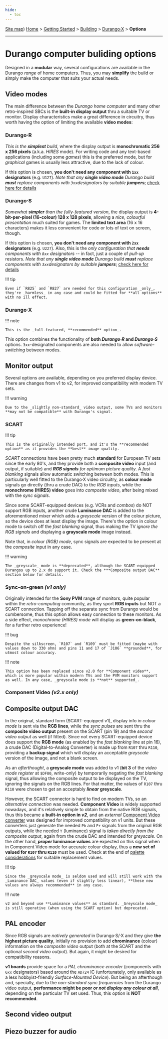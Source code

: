 ```yaml
---
hide:
  - toc
---
```

[Site map](../../../sitemap.md))
[Home](../../../index.md) > [Getting Started](../../../started.md) > [Building](../../building.md) > [Durango·X](../durango.md) > **Options**

---
# Durango computer buliding options

Designed in a **modular** way, several configurations are available in the Durango _range_ of home computers. Thus, you may **simplify** the build or simply make the computer that suits your actual needs.

## Video modes

The main difference between the _Durango home computer_ and many other retro-inspired SBCs is the **built-in display output** thru a suitable TV or monitor. Display characteristics make a great difference in circuitry, thus worth having the option of limiting the available **video modes**:

### Durango·R

_This is the **simplest** build_, where the display output is **monochromatic 256 x 256 pixels** (a.k.a. _HIRES_ mode). For writing code and any text-based applications (including some _games_) this is the preferred mode, but for _graphical_ games is usually less attractive, due to the lack of colour.

If this option is chosen, **you don't need any component with `1xx` designators** (e.g. `U127`). _Note that any **single video mode** Durango build **must** replace components with `3xx`designators by suitable **jumpers**_; [check here for details](smode.md)

### Durango·S

_Somewhat **simpler** than the fully-featured version_, the display output is **4-bit-per-pixel (16-colour) 128 x 128 pixels**, allowing a _nice, colourful presentation_ much suited for games. The **limited text area** (16 x 16 characters) makes it less convenient for code or lots of text on screen, though.

If this option is chosen, **you don't need any component with `2xx` designators** (e.g. `U227`). Also, this is the _only configuration that **needs** components with `8xx` designators_ -- in fact, just a couple of _pull-up_ resistors. _Note that any **single video mode** Durango build **must** replace components with `3xx`designators by suitable **jumpers**_; [check here for details](smode.md)

!!! tip

	Even if `R825` and `R827` are needed for this configuration _only_, they're _harmless_ in any case and could be fitted for **all options** with no ill effect.

### Durango·X

!!! note

	This is the _full-featured, **recommended** option_.

This option combines the functionality of **both _Durango·R_ and _Durango·S_** options. `3xx`-designated components are also needed to allow _software-switching_ between modes.

## Monitor output

Several options are available, depending on you preferred display device. There are changes from v1 to v2, for improved compatibility with modern TV sets.

!!! warning

	Due to the _slightly non-standard_ video output, some TVs and monitors **may not be compatible** with Durango's signal.

### SCART

!!! tip

	This is the originally intended port, and it's the **recommended option** as it provides the **best** image quality.

_SCART_ connections have been pretty much **standard** for European TV sets since the early 80's, and they provide both a **composite video** input (and output, if suitable) and _**RGB signals** for optimum picture quality_. A _fast blanking_ signals allow automatic switching between both modes. This is particularly well fitted to the Durango·X video circuitry, as **colour mode** signals go directly (thru a crude DAC) to the _RGB inputs_, while the **monochrome (HIRES) video** goes into _composite video_, after being mixed with the _sync signals_.

Since some SCART-equipped devices (e.g. VCRs and _combos_) do NOT support RGB inputs, another crude **Luminance DAC** is added to the aforementioned mixer which adds a _greyscale_ version of the colour picture, so the device does at least display the image. There's the option in colour mode to switch off the _fast blanking_ signal, thus making the TV _ignore the RGB signals_ and displaying a **grayscale mode** image instead.

Note that, in _colour (RGB) mode_, sync signals are expected to be present at the _composite_ input in any case.

!!! warning

	The _greyscale_ mode is **deprecated**, although the SCART-equipped Durangos up to 2.x do support it. Check the ***Composite output DAC** section below for details.

### Sync-on-green _(v1 only)_

Originally intended for the **Sony PVM** range of monitors, quite popular within the _retro-computing_ community, as they sport **RGB inputs** but NOT a SCART connection. Tapping off the separate sync from Durango would be cumbersome, thus this option allows easy connection to these monitors. As a side effect, _monochrome (HIRES) mode_ will display as **green-on-black**, for a further retro experience!

!!! bug

	Despite the silkscreen, `R107` and `R109` must be fitted (maybe with values down to 330 ohm) and pins 11 and 17 of `J106` **grounded**, for utmost colour accuracy.

!!! note

	This option has been replaced since v2.0 for **Component video**, which is more popular within modern TVs and the PVM monitors support as well. In any case, _greyscale mode is **not** supported_.

### Component Video _(v2.x only)_

## Composite output DAC

In the original, standard form (SCART-equipped v1), display info _in colour mode_ is sent via the **RGB lines**, while the _sync pulses_ are sent thru the **composite video output** present on the SCART (pin 19) and the _second video output_ as well (if fitted). Since not every SCART-equipped device does support the **RGB mode** (as enabled by the _fast blanking_ line at pin 16), a crude DAC (Digital-to-Analog Converter) is made up from `R107` thru `R110`, providing a **backup signal** which will display an acceptable _greyscale_ version of the image, and not a blank screen.

As an _afterthought_, a **greyscale mode** was added to v1 (**bit 3** of the _video mode register_ at `$DF80`, write-only) by temporarily negating the _fast blanking_ signal, thus allowing the composite output to be displayed on the TV, ignoring the signals on the RGB lines. For that matter, the values of `R107` thru `R110` were chosen to get an acceptably **_linear_ greyscale**.

However, the SCART connector is hard to find on modern TVs, so an _alternative connection_ was needed. **Component Video** is widely supported nowadays, and it's relatively simple to obtain from the native RGB signals, thus this became a **built-in option in _v2_**, and an _external_ [Component Video converter](../../../hard/acc.html) was designed for improved compatibility on v1 units. But these converters just generate the needed `Pb` and `Pr` signals from the original RGB outputs, while the needed `Y` (luminance) signal is _taken directly from the composite output_, again from the crude DAC and intended for _greyscale_. On the other hand, **_proper_ luminance values** are expected on this signal when in Component Video mode for accurate colour display, thus a **new set of valued for `R107` thru `R110`** must be used. Check at the end of [palette considerations](../../../hard/dx/palette.md) for suitable replacement values.

!!! tip

	Since the _greyscale mode_ is seldom used and will still work with the _Luminance DAC_ values (even if slightly less linear), **these new values are always recommended** in any case.

!!! note

	v2 and beyond use **Luminance values** as standard. _Greyscale mode_ is still operative (when using the SCART option) but deprecated.

## PAL encoder

Since RGB signals are _natively generated_ in Durango·S/·X and they give **the highest picture quality**, initially no provision to add **chrominance** (colour) information on the _composite video_ output (both at the SCART and the optional _second video output_). But again, it might be desired for compatibility reasons.

**v1 boards** provide space for a _PAL chrominance encoder_ (components with `6xx` designators) based around the `AD724` IC (unfortunately, only available as a less hobbyist-friendly _Surface-Mounted Device_). But being an afterthough and, specially, due to the _non-standard sync frequencies_ from the Durango video output, **performance might be poor _or not display any colour at all_**, depending on the particular TV set used. Thus, this option is **NOT recommended**.

## Second video output

## Piezo buzzer for audio
